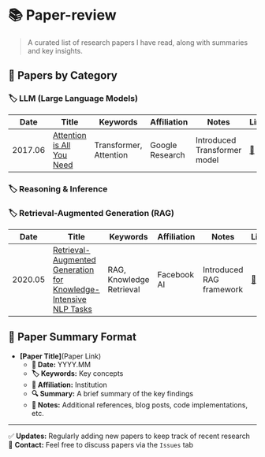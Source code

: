 # 📚 Paper-review

> A curated list of research papers I have read, along with summaries and key insights.

## 📌 Papers by Category

### 🏷️ LLM (Large Language Models)
| Date | Title | Keywords | Affiliation | Notes | Link | Review |
|------|-------|----------|-------------|-------|------|--------|
| 2017.06 | [Attention is All You Need](https://arxiv.org/abs/1706.03762) | Transformer, Attention | Google Research | Introduced Transformer model | [🔗](https://arxiv.org/abs/2005.11401) | [📝 Blog](https://velog.io/@ybonghy/%EB%85%BC%EB%AC%B8-%EB%A6%AC%EB%B7%B0-Attention-Is-All-You-Need-2017)|
### 🏷️ Reasoning & Inference

### 🏷️ Retrieval-Augmented Generation (RAG)
| Date | Title | Keywords | Affiliation | Notes | Link | Review |
|------|-------|----------|-------------|-------|------|--------|
| 2020.05 | [Retrieval-Augmented Generation for Knowledge-Intensive NLP Tasks](https://arxiv.org/abs/2005.11401) | RAG, Knowledge Retrieval | Facebook AI | Introduced RAG framework | [🔗](https://arxiv.org/abs/2005.11401) | [📝 Blog](https://velog.io/@ybonghy/%EB%85%BC%EB%AC%B8-%EB%A6%AC%EB%B7%B0-Retrieval-Augmented-Generation-for-Knowledge-Intensive-NLP-Tasks-2020.05)|

## 📝 Paper Summary Format
- **[Paper Title]**(Paper Link)  
  - **📅 Date:** YYYY.MM  
  - **🏷️ Keywords:** Key concepts  
  - **🏢 Affiliation:** Institution  
  - **🔍 Summary:** A brief summary of the key findings  
  - **📝 Notes:** Additional references, blog posts, code implementations, etc.

---

✅ **Updates:** Regularly adding new papers to keep track of recent research  
📩 **Contact:** Feel free to discuss papers via the `Issues` tab  
